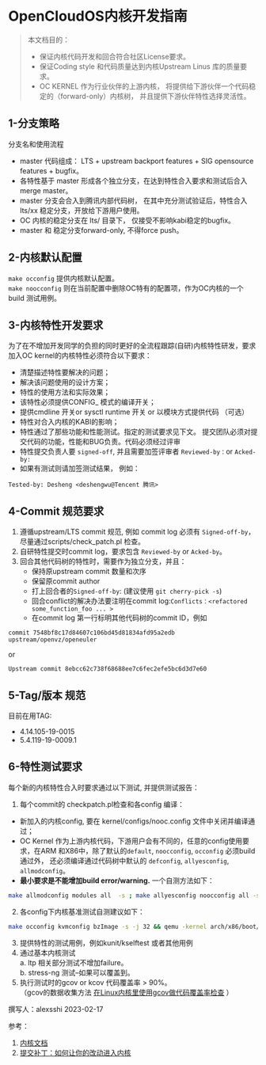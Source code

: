 # OpenCloudOS内核开发指南

> 本文档目的：
>
> - 保证内核代码开发和回合符合社区License要求。       
> - 保证Coding style 和代码质量达到内核Upstream Linus 库的质量要求。       
> - OC KERNEL 作为行业伙伴的上游内核， 将提供给下游伙伴一个代码稳定的（forward-only）内核树， 并且提供下游伙伴特性选择灵活性。        

## 1-分支策略

分支名和使用流程   

- master 代码组成： LTS + upstream backport features + SIG opensource features + bugfix。    
- 各特性基于 master 形成各个独立分支，在达到特性合入要求和测试后合入merge master。    
- master 分支会合入到腾讯内部代码树， 在其中充分测试验证后，特性合入lts/xx 稳定分支，开放给下游用户使用。    
- OC 内核的稳定分支在 lts/ 目录下， 仅接受不影响kabi稳定的bugfix。     
- master 和 稳定分支forward-only, 不得force push。 

## 2-内核默认配置

`make occonfig` 提供内核默认配置。   
`make noocconfig` 则在当前配置中删除OC特有的配置项，作为OC内核的一个build 测试用例。   

## 3-内核特性开发要求

为了在不增加开发同学的负担的同时更好的全流程跟踪(自研)内核特性研发，要求加入OC kernel的内核特性必须符合以下要求：

- 清楚描述特性要解决的问题；
- 解决该问题使用的设计方案；
- 特性的使用方法和实际效果；
- 该特性必须提供CONFIG_ 模式的编译开关；
- 提供cmdline 开关or sysctl runtime 开关 or 以模块方式提供代码 （可选）
- 特性对合入内核的KABI的影响；
- 特性通过了那些功能和性能测试。指定的测试要求见下文。
提交团队必须对提交代码的功能，性能和BUG负责。代码必须经过评审
- 特性提交负责人要 `signed-off`, 并且需要加签评审者 `Reviewed-by：`or `Acked-by: `
- 如果有测试则请加签测试结果， 例如：
``` 
Tested-by: Desheng <deshengwu@Tencent 腾讯>
```

## 4-Commit 规范要求

1. 遵循upstream/LTS commit 规范, 例如 commit log 必须有 `Signed-off-by`， 尽量通过scripts/check_patch.pl 检查。
2. 自研特性提交时commit log，要求包含 `Reviewed-by` or `Acked-by`。
3. 回合其他代码树的特性时，需要作为独立分支，并且：
    - 保持原upstream commit 数量和次序
    - 保留原commit author
    - 打上回合者的`Signed-off-by`: (建议使用 `git cherry-pick -s`)
    - 回合conflict的解决办法要注明在commit log:`Conflicts：<refactored some_function_foo ... >`
    - 在commit log 第一行标明其他代码树的commit ID，例如 
```text
commit 7548bf8c17d84607c106bd45d81834afd95a2edb upstream/openvz/openeuler
```
or 
```text
Upstream commit 8ebcc62c738f68688ee7c6fec2efe5bc6d3d7e60
```

## 5-Tag/版本 规范

目前在用TAG:      

- 4.14.105-19-0015
- 5.4.119-19-0009.1

## 6-特性测试要求

每个新的内核特性合入时要求通过以下测试, 并提供测试报告：    
1. 每个commit的 checkpatch.pl检查和各config 编译：   

- 新加入的内核config, 要在 kernel/configs/nooc.config  文件中关闭并编译通过；
- OC Kernel 作为上游内核代码，下游用户会有不同的，任意的config使用要求，在ARM 和X86中，除了默认的`default`, `noocconfig`, `occonfig` 必须build通过外， 还必须编译通过代码树中默认的 `defconfig`, `allyesconfig`, `allmodconfig`。
- **最小要求是不能增加build error/warning.**  一个自测方法如下：
``` bash
make allmodconfig modules all  -s ; make allyesconfig noocconfig all -s 
```

2. 各config下内核基准测试自测建议如下：
```bash
make occonfig kvmconfig bzImage -s -j 32 && qemu -kernel arch/x86/boot/bzImage --nographic -m 4g -smp 4 --enable-kvm  ...
```

3. 提供特性的测试用例，例如kunit/kselftest 或者其他用例
4. 通过基本内核测试    
    a. ltp 相关部分测试不增加failure。        
    b. stress-ng 测试–如果可以覆盖到。        
5. 执行测试时的gcov or kcov 代码覆盖率 > 90%。        
（gcov的数据收集方法 [在Linux内核里使用gcov做代码覆盖率检查](https://www.kernel.org/doc/html/latest/translations/zh_CN/dev-tools/gcov.html) ）
       
撰写人：alexsshi 2023-02-17        

参考：

1. [内核文档](https://www.kernel.org/doc/html/latest/translations/zh_CN/index.html#id6)      
2. [提交补丁：如何让你的改动进入内核](https://www.kernel.org/doc/html/latest/translations/zh_CN/process/submitting-patches.html)        

